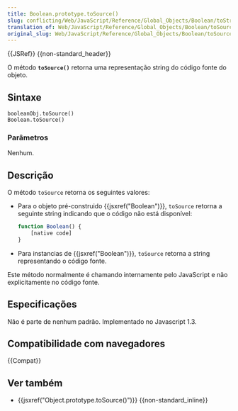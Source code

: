 ```yaml
---
title: Boolean.prototype.toSource()
slug: conflicting/Web/JavaScript/Reference/Global_Objects/Boolean/toString
translation_of: Web/JavaScript/Reference/Global_Objects/Boolean/toSource
original_slug: Web/JavaScript/Reference/Global_Objects/Boolean/toSource
---
```

{{JSRef}} {{non-standard_header}}

O método **`toSource()`** retorna uma representação string do código fonte do objeto.

## Sintaxe

```
booleanObj.toSource()
Boolean.toSource()
```

### Parâmetros

Nenhum.

## Descrição

O método `toSource` retorna os seguintes valores:

- Para o objeto pré-construido {{jsxref("Boolean")}}, `toSource` retorna a seguinte string indicando que o código não está disponível:

  ```js
  function Boolean() {
      [native code]
  }
  ```

- Para instancias de {{jsxref("Boolean")}}, `toSource` retorna a string representando o código fonte.

Este método normalmente é chamando internamente pelo JavaScript e não explicitamente no código fonte.

## Especificações

Não é parte de nenhum padrão. Implementado no Javascript 1.3.

## Compatibilidade com navegadores

{{Compat}}

## Ver também

- {{jsxref("Object.prototype.toSource()")}} {{non-standard_inline}}
